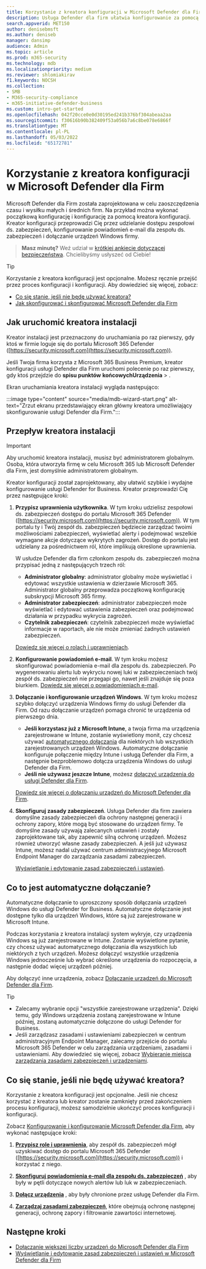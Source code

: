 ```yaml
---
title: Korzystanie z kreatora konfiguracji w Microsoft Defender dla Firm
description: Usługa Defender dla firm ułatwia konfigurowanie za pomocą kreatora uruchamianego po raz pierwszy przy użyciu usługi Defender dla Firm. Zobacz, jak działa kreator instalacji.
search.appverid: MET150
author: denisebmsft
ms.author: deniseb
manager: dansimp
audience: Admin
ms.topic: article
ms.prod: m365-security
ms.technology: mdb
ms.localizationpriority: medium
ms.reviewer: shlomiakirav
f1.keywords: NOCSH
ms.collection:
- SMB
- M365-security-compliance
- m365-initiative-defender-business
ms.custom: intro-get-started
ms.openlocfilehash: 042f20cce0e0d30195ed241b376bf304abeaa2aa
ms.sourcegitcommit: f30616b90b382409f53a056b7a6c8be078e6866f
ms.translationtype: MT
ms.contentlocale: pl-PL
ms.lasthandoff: 05/03/2022
ms.locfileid: "65172781"
---
```

# <a name="use-the-setup-wizard-in-microsoft-defender-for-business"></a>Korzystanie z kreatora konfiguracji w Microsoft Defender dla Firm

Microsoft Defender dla Firm została zaprojektowana w celu zaoszczędzenia czasu i wysiłku małych i średnich firm. Na przykład można wykonać początkową konfigurację i konfigurację za pomocą kreatora konfiguracji. Kreator konfiguracji przeprowadzi Cię przez udzielanie dostępu zespołowi ds. zabezpieczeń, konfigurowanie powiadomień e-mail dla zespołu ds. zabezpieczeń i dołączanie urządzeń Windows firmy.

>
> **Masz minutę?**
> Weź udział w <a href="https://microsoft.qualtrics.com/jfe/form/SV_0JPjTPHGEWTQr4y" target="_blank">krótkiej ankiecie dotyczącej bezpieczeństwa</a>. Chcielibyśmy usłyszeć od Ciebie!
>

> [!TIP]
> Korzystanie z kreatora konfiguracji jest opcjonalne. Możesz ręcznie przejść przez proces konfiguracji i konfiguracji. Aby dowiedzieć się więcej, zobacz:
> - [Co się stanie, jeśli nie będę używać kreatora?](#what-happens-if-i-dont-use-the-wizard)
> - [Jak skonfigurować i skonfigurować Microsoft Defender dla Firm](mdb-setup-configuration.md)

## <a name="how-to-start-the-setup-wizard"></a>Jak uruchomić kreatora instalacji

Kreator instalacji jest przeznaczony do uruchamiania po raz pierwszy, gdy ktoś w firmie loguje się do portalu Microsoft 365 Defender ([https://security.microsoft.com](https://security.microsoft.com)). 

Jeśli Twoja firma korzysta z Microsoft 365 Business Premium, kreator konfiguracji usługi Defender dla Firm uruchomi polecenie po raz pierwszy, gdy ktoś przejdzie do **spisu punktów** **końcowychUrządzenia** > . 

Ekran uruchamiania kreatora instalacji wygląda następująco:

:::image type="content" source="media/mdb-wizard-start.png" alt-text="Zrzut ekranu przedstawiający ekran główny kreatora umożliwiający skonfigurowanie usługi Defender dla Firm.":::

## <a name="the-setup-wizard-flow"></a>Przepływ kreatora instalacji

> [!IMPORTANT]
> Aby uruchomić kreatora instalacji, musisz być administratorem globalnym. Osoba, która utworzyła firmę w celu Microsoft 365 lub Microsoft Defender dla Firm, jest domyślnie administratorem globalnym.

Kreator konfiguracji został zaprojektowany, aby ułatwić szybkie i wydajne konfigurowanie usługi Defender for Business. Kreator przeprowadzi Cię przez następujące kroki:

1. **Przypisz uprawnienia użytkownika**. W tym kroku udzielisz zespołowi ds. zabezpieczeń dostępu do portalu Microsoft 365 Defender ([https://security.microsoft.com](https://security.microsoft.com)). W tym portalu ty i Twój zespół ds. zabezpieczeń będziecie zarządzać twoimi możliwościami zabezpieczeń, wyświetlać alerty i podejmować wszelkie wymagane akcje dotyczące wykrytych zagrożeń. Dostęp do portalu jest udzielany za pośrednictwem ról, które implikują określone uprawnienia.

   W usłudze Defender dla firm członkom zespołu ds. zabezpieczeń można przypisać jedną z następujących trzech ról:<br/>
   
   - **Administrator globalny**: administrator globalny może wyświetlać i edytować wszystkie ustawienia w dzierżawie Microsoft 365. Administrator globalny przeprowadza początkową konfigurację subskrypcji Microsoft 365 firmy. 
   - **Administrator zabezpieczeń**: administrator zabezpieczeń może wyświetlać i edytować ustawienia zabezpieczeń oraz podejmować działania w przypadku wykrycia zagrożeń.
   - **Czytelnik zabezpieczeń**: czytelnik zabezpieczeń może wyświetlać informacje w raportach, ale nie może zmieniać żadnych ustawień zabezpieczeń. 

   [Dowiedz się więcej o rolach i uprawnieniach](mdb-roles-permissions.md). 

2. **Konfigurowanie powiadomień e-mail**. W tym kroku możesz skonfigurować powiadomienia e-mail dla zespołu ds. zabezpieczeń. Po wygenerowaniu alertu lub wykryciu nowej luki w zabezpieczeniach twój zespół ds. zabezpieczeń nie przegapi go, nawet jeśli znajduje się poza biurkiem. [Dowiedz się więcej o powiadomieniach e-mail](mdb-email-notifications.md). 

3. **Dołączanie i konfigurowanie urządzeń Windows**. W tym kroku możesz szybko dołączyć urządzenia Windows firmy do usługi Defender dla Firm. Od razu dołączanie urządzeń pomaga chronić te urządzenia od pierwszego dnia. 

   - **Jeśli korzystasz już z Microsoft Intune**, a twoja firma ma urządzenia zarejestrowane w Intune, zostanie wyświetlony monit, czy chcesz używać [automatycznego dołączania](#what-is-automatic-onboarding) dla niektórych lub wszystkich zarejestrowanych urządzeń Windows. Automatyczne dołączanie konfiguruje połączenie między Intune i usługą Defender dla Firm, a następnie bezproblemowo dołącza urządzenia Windows do usługi Defender dla Firm. 
   - **Jeśli nie używasz jeszcze Intune**, możesz [dołączyć urządzenia do usługi Defender dla Firm](mdb-onboard-devices.md). 
   
   [Dowiedz się więcej o dołączaniu urządzeń do Microsoft Defender dla Firm](mdb-onboard-devices.md).
   
4. **Skonfiguruj zasady zabezpieczeń**. Usługa Defender dla firm zawiera domyślne zasady zabezpieczeń dla ochrony następnej generacji i ochrony zapory, które mogą być stosowane do urządzeń firmy. Te domyślne zasady używają zalecanych ustawień i zostały zaprojektowane tak, aby zapewnić silną ochronę urządzeń. Możesz również utworzyć własne zasady zabezpieczeń. A jeśli już używasz Intune, możesz nadal używać centrum administracyjnego Microsoft Endpoint Manager do zarządzania zasadami zabezpieczeń.

   [Wyświetlanie i edytowanie zasad zabezpieczeń i ustawień](mdb-configure-security-settings.md).

## <a name="what-is-automatic-onboarding"></a>Co to jest automatyczne dołączanie?

Automatyczne dołączanie to uproszczony sposób dołączania urządzeń Windows do usługi Defender for Business. Automatyczne dołączanie jest dostępne tylko dla urządzeń Windows, które są już zarejestrowane w Microsoft Intune. 

Podczas korzystania z kreatora instalacji system wykryje, czy urządzenia Windows są już zarejestrowane w Intune. Zostanie wyświetlone pytanie, czy chcesz używać automatycznego dołączania dla wszystkich lub niektórych z tych urządzeń. Możesz dołączyć wszystkie urządzenia Windows jednocześnie lub wybrać określone urządzenia do rozpoczęcia, a następnie dodać więcej urządzeń później. 

Aby dołączyć inne urządzenia, zobacz [Dołączanie urządzeń do Microsoft Defender dla Firm](mdb-onboard-devices.md).

> [!TIP]
> - Zalecamy wybranie opcji "wszystkie zarejestrowane urządzenia". Dzięki temu, gdy Windows urządzenia zostaną zarejestrowane w Intune później, zostaną automatycznie dołączone do usługi Defender for Business. 
> - Jeśli zarządzasz zasadami i ustawieniami zabezpieczeń w centrum administracyjnym Endpoint Manager, zalecamy przejście do portalu Microsoft 365 Defender w celu zarządzania urządzeniami, zasadami i ustawieniami. Aby dowiedzieć się więcej, zobacz [Wybieranie miejsca zarządzania zasadami zabezpieczeń i urządzeniami](mdb-configure-security-settings.md#choose-where-to-manage-security-policies-and-devices).

## <a name="what-happens-if-i-dont-use-the-wizard"></a>Co się stanie, jeśli nie będę używać kreatora?

Korzystanie z kreatora konfiguracji jest opcjonalne. Jeśli nie chcesz korzystać z kreatora lub kreator zostanie zamknięty przed zakończeniem procesu konfiguracji, możesz samodzielnie ukończyć proces konfiguracji i konfiguracji. 

Zobacz [Konfigurowanie i konfigurowanie Microsoft Defender dla Firm](mdb-setup-configuration.md), aby wykonać następujące kroki:

1. **[Przypisz role i uprawnienia](mdb-roles-permissions.md)**, aby zespół ds. zabezpieczeń mógł uzyskiwać dostęp do portalu Microsoft 365 Defender ([https://security.microsoft.com](https://security.microsoft.com)) i korzystać z niego.

2. **[Skonfiguruj powiadomienia e-mail dla zespołu ds. zabezpieczeń](mdb-email-notifications.md)** , aby były w pętli dotyczące nowych alertów lub luk w zabezpieczeniach.

3. **[Dołącz urządzenia](mdb-onboard-devices.md)** , aby były chronione przez usługę Defender dla Firm.

4. **[Zarządzaj zasadami zabezpieczeń](mdb-configure-security-settings.md)**, które obejmują ochronę następnej generacji, ochronę zapory i filtrowanie zawartości internetowej.

## <a name="next-steps"></a>Następne kroki

- [Dołączanie większej liczby urządzeń do Microsoft Defender dla Firm](mdb-onboard-devices.md)
- [Wyświetlanie i edytowanie zasad zabezpieczeń i ustawień w Microsoft Defender dla Firm](mdb-configure-security-settings.md)